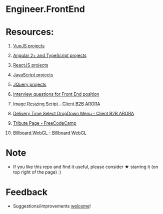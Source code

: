 # Engineer.FrontEnd

# Resources:

1. [VueJS projects](https://github.com/vnikifirov/Engineer.FrontEnd/tree/master/VueJS)

2. [Angular 2+ and TypeScript projects](https://github.com/vnikifirov/Engineer.FrontEnd/tree/master/Angular)

3. [ReactJS projects](https://github.com/vnikifirov/Engineer.FrontEnd/tree/master/ReactJS)

4. [JavaScript projects](https://github.com/vnikifirov/Engineer.FrontEnd/tree/master/JavaScript)

5. [JQuery projects](https://github.com/vnikifirov/Engineer.FrontEnd/tree/master/JQuery)

6. [Interview questions for Front End position](https://github.com/vnikifirov/Engineer.FrontEnd/tree/master/Interview.Questions)

7. [Image Resizing Script - Client B2B ARORA](https://github.com/vnikifirov/Engineer.FrontEnd/tree/master/Client.B2BARORA.ImageResize)

8. [Delivery Time Select DropDown Menu - Client B2B ARORA](https://github.com/vnikifirov/Engineer.FrontEnd/tree/master/Client.B2B.ARORA.DeliveryTimeSelect)

9. [Tribute Page - FreeCodeCamp](https://github.com/vnikifirov/Engineer.FrontEnd/tree/master/TributePage)

10. [Billboard.WebGL - Billboard WebGL](https://github.com/vnikifirov/Engineer.FrontEnd/tree/master/Billboard.WebGL)


# Note

* If you like this repo and find it useful, please consider ★ starring it (on top right of the page) :)

# Feedback
* Suggestions/improvements [welcome](https://github.com/vnikifirov/Engineer.FrontEnd/issues)!
